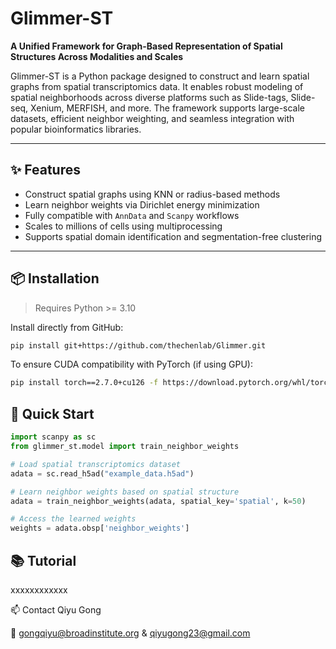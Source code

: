 # Glimmer-ST

**A Unified Framework for Graph-Based Representation of Spatial Structures Across Modalities and Scales**

Glimmer-ST is a Python package designed to construct and learn spatial graphs from spatial transcriptomics data. It enables robust modeling of spatial neighborhoods across diverse platforms such as Slide-tags, Slide-seq, Xenium, MERFISH, and more. The framework supports large-scale datasets, efficient neighbor weighting, and seamless integration with popular bioinformatics libraries.

---

## ✨ Features

- Construct spatial graphs using KNN or radius-based methods  
- Learn neighbor weights via Dirichlet energy minimization  
- Fully compatible with `AnnData` and `Scanpy` workflows  
- Scales to millions of cells using multiprocessing  
- Supports spatial domain identification and segmentation-free clustering  

---

## 📦 Installation

> Requires Python >= 3.10

Install directly from GitHub:

```bash
pip install git+https://github.com/thechenlab/Glimmer.git
```

To ensure CUDA compatibility with PyTorch (if using GPU):
```bash
pip install torch==2.7.0+cu126 -f https://download.pytorch.org/whl/torch_stable.html
```

## 🧬 Quick Start
```python
import scanpy as sc
from glimmer_st.model import train_neighbor_weights

# Load spatial transcriptomics dataset
adata = sc.read_h5ad("example_data.h5ad")

# Learn neighbor weights based on spatial structure
adata = train_neighbor_weights(adata, spatial_key='spatial', k=50)

# Access the learned weights
weights = adata.obsp['neighbor_weights']
```

## 📚 Tutorial
xxxxxxxxxxxx

📫 Contact
Qiyu Gong

📧 gongqiyu@broadinstitute.org & qiyugong23@gmail.com